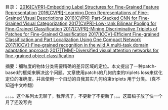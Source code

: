 目录：
[2016[CVPR]-Embedding Label Structures for Fine-Grained Feature Representation](https://arxiv.org/pdf/1512.02895)
[2016[CVPR]-Learning Deep Representations of Fine-Grained Visual Descriptions](https://arxiv.org/pdf/1605.05395)
[2016[CVPR]-Part-Stacked CNN for Fine-Grained Visual Categorization](https://arxiv.org/pdf/1512.08086)
[2017[CVPR]-Low-rank Bilinear Pooling for Fine-Grained Classification](https://arxiv.org/pdf/1611.05109)
[2017[CVPR]-Mining Discriminative Triplets of Patches for Fine-Grained Classification](https://arxiv.org/pdf/1605.01130)
[2017[ICCV]-Efficient Fine-grained Classification and Part Localization Using One Compact Network]()
[2017[ICCV]-Fine-grained recognition in the wild A multi-task domain adaptation approach]()
[2017[TMM]-Diversified visual attention networks for fine-grained object classification]()

摘要：细粒度的物体分类需要精确的差异区域的定位。本文提出了一种patch-based的框架来解决这个问题。文章使用patchs的几何约束的triplets loss来优化定位的准确度。并且使用一个自动的自我其实几何约束triplets 用于分类。（真不知道中文咋翻）

。。。。这个系列太无聊了，我弃坑了，不更新了不更新了。。。这篇稿子放了快一个月了还没写完
